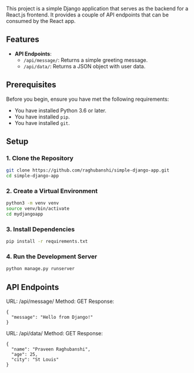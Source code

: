 This project is a simple Django application that serves as the backend for a React.js frontend. It provides a couple of API endpoints that can be consumed by the React app.

## Features

- **API Endpoints**:
  - `/api/message/`: Returns a simple greeting message.
  - `/api/data/`: Returns a JSON object with user data.
 
## Prerequisites

Before you begin, ensure you have met the following requirements:

- You have installed Python 3.6 or later.
- You have installed `pip`.
- You have installed `git`.

## Setup

### 1. Clone the Repository

```sh
git clone https://github.com/raghubanshi/simple-django-app.git
cd simple-django-app
```
### 2. Create a Virtual Environment

```sh
python3 -m venv venv
source venv/bin/activate
cd mydjangoapp
```

### 3. Install Dependencies

```sh
pip install -r requirements.txt
```

### 4. Run the Development Server

```sh
python manage.py runserver
```

## API Endpoints
URL: /api/message/
Method: GET
Response:
```
{
  "message": "Hello from Django!"
}
```
URL: /api/data/
Method: GET
Response:
```
{
  "name": "Praveen Raghubanshi",
  "age": 25,
  "city": "St Louis"
}
```
